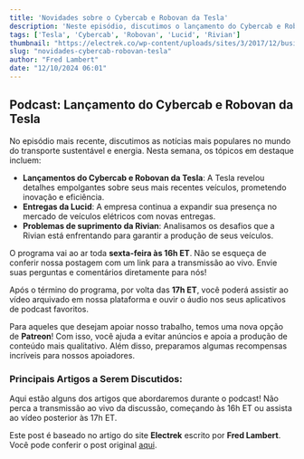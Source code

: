 ```yaml
---
title: 'Novidades sobre o Cybercab e Robovan da Tesla'
description: 'Neste episódio, discutimos o lançamento do Cybercab e Robovan da Tesla, entregas da Lucid, e problemas de suprimento da Rivian.'
tags: ['Tesla', 'Cybercab', 'Robovan', 'Lucid', 'Rivian']
thumbnail: "https://electrek.co/wp-content/uploads/sites/3/2017/12/business_card-1.jpg?quality=82&strip=all&w=1600"
slug: "novidades-cybercab-robovan-tesla"
author: "Fred Lambert"
date: "12/10/2024 06:01"
---
```


## Podcast: Lançamento do Cybercab e Robovan da Tesla

No episódio mais recente, discutimos as notícias mais populares no mundo do transporte sustentável e energia. Nesta semana, os tópicos em destaque incluem:

- **Lançamentos do Cybercab e Robovan da Tesla**: A Tesla revelou detalhes empolgantes sobre seus mais recentes veículos, prometendo inovação e eficiência.
- **Entregas da Lucid**: A empresa continua a expandir sua presença no mercado de veículos elétricos com novas entregas.
- **Problemas de suprimento da Rivian**: Analisamos os desafios que a Rivian está enfrentando para garantir a produção de seus veículos.

O programa vai ao ar toda **sexta-feira às 16h ET**. Não se esqueça de conferir nossa postagem com um link para a transmissão ao vivo. Envie suas perguntas e comentários diretamente para nós!

Após o término do programa, por volta das **17h ET**, você poderá assistir ao vídeo arquivado em nossa plataforma e ouvir o áudio nos seus aplicativos de podcast favoritos.

Para aqueles que desejam apoiar nosso trabalho, temos uma nova opção de **Patreon**! Com isso, você ajuda a evitar anúncios e apoia a produção de conteúdo mais qualitativo. Além disso, preparamos algumas recompensas incríveis para nossos apoiadores.

### Principais Artigos a Serem Discutidos:

Aqui estão alguns dos artigos que abordaremos durante o podcast! Não perca a transmissão ao vivo da discussão, começando às 16h ET ou assista ao vídeo posterior às 17h ET.

Este post é baseado no artigo do site **Electrek** escrito por **Fred Lambert**. Você pode conferir o post original [aqui](https://electrek.co/2024/10/11/podcast-teslas-cybercab-robovan-unveiling-lucid-deliveries-rivian-supply-issue-and-more/).